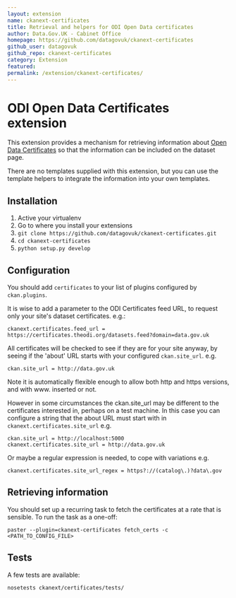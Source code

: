 ```yaml
---
layout: extension
name: ckanext-certificates
title: Retrieval and helpers for ODI Open Data certificates
author: Data.Gov.UK - Cabinet Office
homepage: https://github.com/datagovuk/ckanext-certificates
github_user: datagovuk
github_repo: ckanext-certificates
category: Extension
featured: 
permalink: /extension/ckanext-certificates/
---
```



# ODI Open Data Certificates extension

This extension provides a mechanism for retrieving information about [Open Data Certificates](https://certificates.theodi.org/) so that the information can be included on the dataset page.

There are no templates supplied with this extension, but you can use the template helpers to integrate the information into your own templates.

## Installation

1. Active your virtualenv
2. Go to where you install your extensions
3. ```git clone https://github.com/datagovuk/ckanext-certificates.git```
4. ```cd ckanext-certificates```
5. ```python setup.py develop```

## Configuration

You should add ```certificates``` to your list of plugins configured by ```ckan.plugins```.

It is wise to add a parameter to the ODI Certificates feed URL, to request only your site's dataset certificates. e.g.:
```
ckanext.certificates.feed_url = https://certificates.theodi.org/datasets.feed?domain=data.gov.uk
```

All certificates will be checked to see if they are for your site anyway, by seeing if the 'about' URL starts with your configured ```ckan.site_url```. e.g.
```
ckan.site_url = http://data.gov.uk
```
Note it is automatically flexible enough to allow both http and https versions, and with www. inserted or not.

However in some circumstances the ckan.site_url may be different to the certificates interested in, perhaps on a test machine. In this case you can configure a string that the about URL must start with in ```ckanext.certificates.site_url``` e.g.

```
ckan.site_url = http://localhost:5000
ckanext.certificates.site_url = http://data.gov.uk
```
Or maybe a regular expression is needed, to cope with variations e.g. 
```
ckanext.certificates.site_url_regex = https?://(catalog\.)?data\.gov
```

## Retrieving information

You should set up a recurring task to fetch the certificates at a rate that is sensible.  To run the task as a one-off:

```
paster --plugin=ckanext-certificates fetch_certs -c <PATH_TO_CONFIG_FILE>
```

## Tests

A few tests are available:
```
nosetests ckanext/certificates/tests/
```

